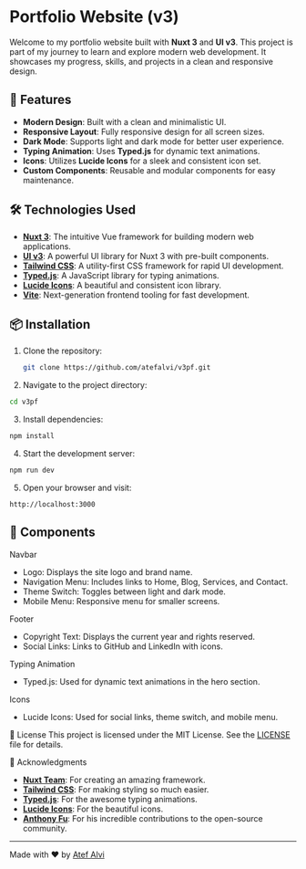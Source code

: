 # Portfolio Website (v3)

Welcome to my portfolio website built with **Nuxt 3** and **UI v3**. This project is part of my journey to learn and explore modern web development. It showcases my progress, skills, and projects in a clean and responsive design.

## 🚀 Features

- **Modern Design**: Built with a clean and minimalistic UI.
- **Responsive Layout**: Fully responsive design for all screen sizes.
- **Dark Mode**: Supports light and dark mode for better user experience.
- **Typing Animation**: Uses **Typed.js** for dynamic text animations.
- **Icons**: Utilizes **Lucide Icons** for a sleek and consistent icon set.
- **Custom Components**: Reusable and modular components for easy maintenance.

## 🛠️ Technologies Used

- **[Nuxt 3](https://nuxt.com/)**: The intuitive Vue framework for building modern web applications.
- **[UI v3](https://ui.nuxt.com/)**: A powerful UI library for Nuxt 3 with pre-built components.
- **[Tailwind CSS](https://tailwindcss.com/)**: A utility-first CSS framework for rapid UI development.
- **[Typed.js](https://github.com/mattboldt/typed.js/)**: A JavaScript library for typing animations.
- **[Lucide Icons](https://lucide.dev/)**: A beautiful and consistent icon library.
- **[Vite](https://vitejs.dev/)**: Next-generation frontend tooling for fast development.

## 📦 Installation

1. Clone the repository:

   ```bash
   git clone https://github.com/atefalvi/v3pf.git
   ```

2. Navigate to the project directory:

```bash
cd v3pf
```

3. Install dependencies:

```bash
npm install
```

4. Start the development server:

```bash
npm run dev
```

5. Open your browser and visit:

```
http://localhost:3000
```

## 🎨 Components

Navbar

- Logo: Displays the site logo and brand name.
- Navigation Menu: Includes links to Home, Blog, Services, and Contact.
- Theme Switch: Toggles between light and dark mode.
- Mobile Menu: Responsive menu for smaller screens.

Footer

- Copyright Text: Displays the current year and rights reserved.
- Social Links: Links to GitHub and LinkedIn with icons.

Typing Animation

- Typed.js: Used for dynamic text animations in the hero section.

Icons

- Lucide Icons: Used for social links, theme switch, and mobile menu.

📄 License
This project is licensed under the MIT License. See the [LICENSE](LICENSE) file for details.

🙏 Acknowledgments

- **[Nuxt Team](https://nuxt.com/)**: For creating an amazing framework.
- **[Tailwind CSS](https://tailwindcss.com/)**: For making styling so much easier.
- **[Typed.js](https://github.com/mattboldt/typed.js/)**: For the awesome typing animations.
- **[Lucide Icons](https://lucide.dev/)**: For the beautiful icons.
- **[Anthony Fu](https://antfu.me)**: For his incredible contributions to the open-source community.

---

Made with ❤️ by [Atef Alvi](https://github.com/atefalvi)
